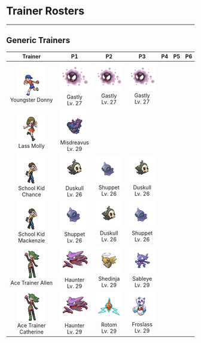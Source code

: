 # Trainer Rosters

---

## Generic Trainers

| Trainer | P1 | P2 | P3 | P4 | P5 | P6 |
|:-------:|:--:|:--:|:--:|:--:|:--:|:--:|
| ![Youngster Donny](../../assets/trainers/youngster.png)<br>Youngster Donny | ![Gastly](../../assets/sprites/gastly/front.gif)<br>Gastly<br>Lv. 27 | ![Gastly](../../assets/sprites/gastly/front.gif)<br>Gastly<br>Lv. 27 | ![Gastly](../../assets/sprites/gastly/front.gif)<br>Gastly<br>Lv. 27 |
| ![Lass Molly](../../assets/trainers/lass.png)<br>Lass Molly | ![Misdreavus](../../assets/sprites/misdreavus/front.gif)<br>Misdreavus<br>Lv. 29 |
| ![School Kid Chance](../../assets/trainers/school_kid.png)<br>School Kid Chance | ![Duskull](../../assets/sprites/duskull/front.gif)<br>Duskull<br>Lv. 26 | ![Shuppet](../../assets/sprites/shuppet/front.gif)<br>Shuppet<br>Lv. 26 | ![Duskull](../../assets/sprites/duskull/front.gif)<br>Duskull<br>Lv. 26 |
| ![School Kid Mackenzie](../../assets/trainers/school_kid.png)<br>School Kid Mackenzie | ![Shuppet](../../assets/sprites/shuppet/front.gif)<br>Shuppet<br>Lv. 26 | ![Duskull](../../assets/sprites/duskull/front.gif)<br>Duskull<br>Lv. 26 | ![Shuppet](../../assets/sprites/shuppet/front.gif)<br>Shuppet<br>Lv. 26 |
| ![Ace Trainer Allen](../../assets/trainers/ace_trainer.png)<br>Ace Trainer Allen | ![Haunter](../../assets/sprites/haunter/front.gif)<br>Haunter<br>Lv. 29 | ![Shedinja](../../assets/sprites/shedinja/front.gif)<br>Shedinja<br>Lv. 29 | ![Sableye](../../assets/sprites/sableye/front.gif)<br>Sableye<br>Lv. 29 |
| ![Ace Trainer Catherine](../../assets/trainers/ace_trainer.png)<br>Ace Trainer Catherine | ![Haunter](../../assets/sprites/haunter/front.gif)<br>Haunter<br>Lv. 29 | ![Rotom](../../assets/sprites/rotom/front.gif)<br>Rotom<br>Lv. 29 | ![Froslass](../../assets/sprites/froslass/front.gif)<br>Froslass<br>Lv. 29 |

